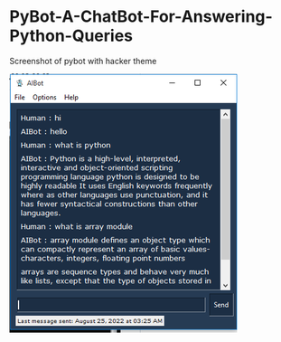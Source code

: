 # PyBot-A-ChatBot-For-Answering-Python-Queries

Screenshot of pybot with hacker theme

![img](https://github.com/Ramond-king05/bot/blob/master/Screenshot%20(8).png)

